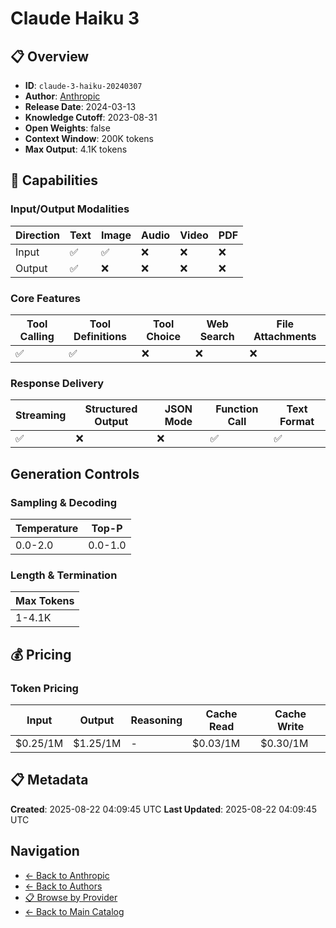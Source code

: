 # Claude Haiku 3

## 📋 Overview

- **ID**: `claude-3-haiku-20240307`
- **Author**: [Anthropic](../README.md)
- **Release Date**: 2024-03-13
- **Knowledge Cutoff**: 2023-08-31
- **Open Weights**: false
- **Context Window**: 200K tokens
- **Max Output**: 4.1K tokens

## 🎯 Capabilities

### Input/Output Modalities

| Direction | Text | Image | Audio | Video | PDF |
|-----------|------|-------|-------|-------|-----|
| Input     | ✅   | ✅   | ❌   | ❌   | ❌   |
| Output    | ✅   | ❌   | ❌   | ❌   | ❌   |

### Core Features

| Tool Calling | Tool Definitions | Tool Choice | Web Search | File Attachments |
|--------------|------------------|-------------|------------|------------------|
| ✅           | ✅               | ❌          | ❌         | ❌               |

### Response Delivery

| Streaming | Structured Output | JSON Mode | Function Call | Text Format |
|-----------|-------------------|-----------|---------------|--------------|
| ✅        | ❌                | ❌        | ✅            | ✅           |

## Generation Controls

### Sampling & Decoding

| Temperature | Top-P |
|---|---|
| 0.0-2.0 | 0.0-1.0 |

### Length & Termination

| Max Tokens |
|---|
| 1-4.1K |

## 💰 Pricing

### Token Pricing

| Input | Output | Reasoning | Cache Read | Cache Write |
|-------|--------|-----------|------------|-------------|
| $0.25/1M | $1.25/1M | - | $0.03/1M | $0.30/1M |

## 📋 Metadata

**Created**: 2025-08-22 04:09:45 UTC
**Last Updated**: 2025-08-22 04:09:45 UTC

## Navigation

- [← Back to Anthropic](../README.md)
- [← Back to Authors](../../README.md)
- [📋 Browse by Provider](../../../providers/README.md)
- [← Back to Main Catalog](../../../README.md)
